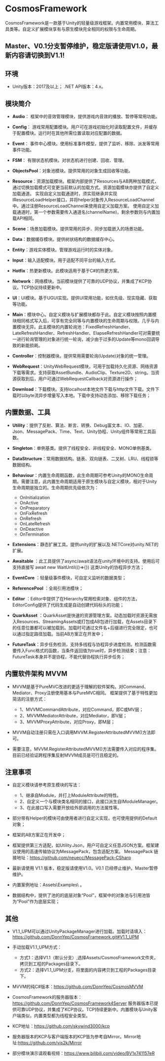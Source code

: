 # CosmosFramework

CosmosFramework是一款基于Unity的轻量级游戏框架。内置常用模块、算法工具类等。自定义扩展模块享有与原生模块完全相同的权限与生命周期。

## Master、V0.1分支暂停维护，稳定版请使用V1.0，最新内容请切换到V1.1!

## 环境

- Unity版本：2017及以上； .NET API版本：4.x。

## 模块简介

- **Audio**： 框架中的音效管理模块，提供游戏内音效的播放、暂停等常用功能。

- **Config**： 游戏常用配置模块。用户可在游戏初始化时读取配置文件，并缓存于配置模块。运行时在其他所需位置读取对应配置的数据。

- **Event**： 事件中心模块。使用标准事件模型，提供了监听、移除、派发等常用事件功能。

- **FSM**： 有限状态机模块。对状态机进行创建、回收、管理。

- **ObjectsPool**：对象池模块。提供常用的对象生成回收等功能。

- **Resource**：资源加载模块。框架内部提供了Resources与AB两种加载模式，通过切换加载模式可变更当前默认的加载方式。资源加载模块亦提供了自定义加载通道。
实现自定义加载通道时，须实现继承并实现IResourceLoadHelper接口，并将helper对象传入ResourceLoadChannel中。通过注册ResourceLoadChannel来使用自定义加载方案。
使用自定义加载通道时，第一个参数需要传入通道名(channelName)，剩余参数则与内置加载API相同。

- **Scene**：场景加载模块。提供常用的异步、同步加载嵌入的场景功能。

- **Data**：数据缓存模块。提供树状结构的数据缓存中心。

- **Entity**：游戏实体模块。管理游戏运行时的实体对象。

- **Input**：输入适配模块。用于适配不同平台的输入方式。

- **Hotfix**：热更新模块。此模块适用于基于C#的热更方案。

- **Network**：网络模块。当前模块提供了可靠的UDP协议，并集成了KCP协议。TCP协议持续更新中。

- **UI**：UI模块。基于UGUI实现。提供UI常用功能，如优先级、现实隐藏、获取等功能。

- **Main**：模块中心。自定义模块与扩展模块都存于此。自定义模块按照内置模块相同格式写入后，可享有完全同等与内置模块的生命周期与权限。几乎与内置模块无异。此主模块的内置轮询池：FixedRefreshHandler、LateRefreshHandler、RefreshHandler、ElapseRefreshHandler可对需要统一进行轮询管理的对象进行统一轮询，减少由于过多的Update等mono回调导致的新能损耗。

- **Controller**：控制器模块。提供常用需要轮询(Update)对象的统一管理。

- **WebRequest**：UnityWebRequest模块，可用于加载持久化资源、网络资源下载等需求。支持获取AssetBundle、AudioClip、Texture2D、string。当资源获取到后，用户可通过WebRequestCallback对资源进行操作；

- **Download**：下载模块。支持localhost本地文件下载与http文件下载。文件下载时以byte流异步增量写入本地。下载中支持动态添加、移除下载任务；

## 内置数据、工具

- **Utility**：提供了反射、算法、断言、转换、Debug富文本、IO、加密、Json、MessagePack、Time、Text、Unity协程、Unity组件等常用工具函数。

- **Singleton**：单例基类。提供了线程安全、非线程安全、MONO单例基类。

- **DataStructure**：常用数据结构。链表、双向链表、二叉树、LRU、线程锁等数据结构。

- **Behaviour**：内置生命周期函数，此生命周期可参考Unity的MONO生命周期。需要注意，此内置生命周期适用于原生模块与自定义模块，相对于Unity生命周期是独立的。生命周期优先级依次为：
    - OnInitialization
    - OnActive
    - OnPreparatory
    - OnFixRefresh
    - OnRefresh
    - OnLateRefresh
    - OnDeactive
    - OnTermination
    
- **Extensions**：静态扩展工具。提供unity的扩展以及.NETCore对unity.NET的扩展。

- **Awaitable** ：此工具提供了async/await语法在unity环境中的支持。使用后可支持直接写 await new WaitUntil(()=>{}) 这类Unity的协程异步方法；

- **EventCore** ：轻量级事件模块，可自定义监听的数据类型；

- **ReferencePool** ：全局引用池模块；

- **Editor** ：Editor中提供了在Hierarchy常用检索对象、组件的方法，EditorConfig提供了代码生成是自动创建代码标头的功能；

- **QuarkAsset** ：QuarkAsset是快速的资源管理方案。动态加载时资源无需放入Resources、StreamingAssets或打包成AB包进行加载，在Assets目录下的任意位置都可以被加载到。加载时可通过文件名+后缀进行完全限定，也可以通过指定路径加载。当前AB方案正在开发中；

- **FutureTask**：异步任务检测，支持多线程与协程异步进度检测。检测函数需要传入Func<bool>格式的函数，当条件返回值为true时，异步检测结束；注意：FutureTask本身并不是协程，不能代替协程执行异步任务；

## 内置软件架构 MVVM

- MVVM是基于PureMVC改进的更适于理解的软件架构。对Command、Mediator、Proxy注册使用基本与PureMVC相同。
    框架提供了基于特性更加简洁的注册方式：
    - 1、MVVMCommandAttribute，对应Command，即C或MV层；
    - 2、MVVMMediatorAttribute，对应Mediator，即V层；
    - 3、MVVMProxyAttribute，对应Proxy，即M层；
    
- MVVM自动注册只需在入口调用MVVM.RegisterAttributedMVVM()方法即可。

- 需要注意，MVVM.RegisterAttributedMVVM()方法需要传入对应的程序集。目前已经验证跨程序集反射MVVM成员是可行且稳定的。

## 注意事项

- 自定义模块请参考原生模块的写法：
    - 1、继承自Module，并打上ModuleAttribute的特性。
    - 2、自定义一个与模块类名相同的接口，此接口派生自IModuleManager。
    - 3、在此接口写入需要开放给外部调用的方法属性等。

- 部分带有Helper的模块可由使用者进行自定义实现，也可使用提供的Default对象；

- 框架的AB方案正在开发中；

- 框架提供第三方适配，如Utility.Json，用户可自定义任意JSON方案。框架建议使用的高速传输协议为MessagePack，包含适配方案。
MessagePack 链接地址：https://github.com/neuecc/MessagePack-CSharp

- 最新请使用 V1.1 版本，稳定版请使用V1.0。V0.1 已经停止维护。Master暂停维护。

- 内置案例地址：Assets\Examples\ 。

- 数据结构中，提供了池的的底层对象“Pool”，框架中的对象池与引用池皆为“Pool”作为底层实现；

## 其他

- V1.1_UPM可以通过UnityPackageManager进行加载。加载时请填入：https://github.com/DonnYep/CosmosFramework.git#V1.1_UPM

- 手动加载V1.1_UPM方式：
   - 方式1：选择V1.1（默认分支）,选择Assets/CosmosFramework文件夹，拷贝到工程的Packages目录下。
   - 方式2：选择V1.1_UPM分支，将里面的内容拷贝到工程的Packages目录下。

- MVVM的纯C#版本：https://github.com/DonnYep/CosmosMVVM

- CosmosFramework的服务器版本：https://github.com/DonnYep/CosmosFramework4Server 
服务器版本已提供可靠UDP协议，并集成了KCP协议。TCP持续更新中。内置模块与Unity客户端类似，内置类型都为线程安全类型。

- KCP地址：https://github.com/skywind3000/kcp

- 服务器版本的KCP与客户端版本的KCP皆为参考自Mirror。Mirror地址:https://github.com/vis2k/Mirror

- 部分模块演示请观看视频：https://www.bilibili.com/video/BV1x741157eR
